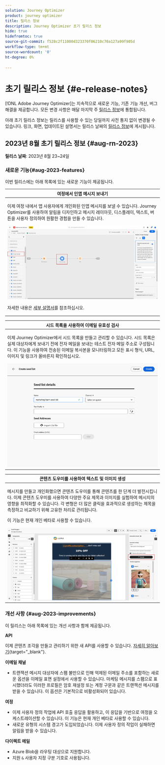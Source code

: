 ```yaml
---
solution: Journey Optimizer
product: journey optimizer
title: 릴리스 정보
description: Journey Optimizer 초기 릴리스 정보
hide: true
hidefromtoc: true
source-git-commit: f528c2f11000d323370f06210c70a127a99f905d
workflow-type: tm+mt
source-wordcount: '0'
ht-degree: 0%

---
```


# 초기 릴리스 정보 {#e-release-notes}

[!DNL Adobe Journey Optimizer]는 지속적으로 새로운 기능, 기존 기능 개선, 버그 해결을 제공합니다. 모든 변경 사항은 매달 마지막 주 [릴리스 정보](release-notes.md)에 통합됩니다.

아래 초기 릴리스 정보는 릴리스를 사용할 수 있는 당일까지 사전 통지 없이 변경될 수 있습니다. 링크, 화면, 업데이트된 설명서는 릴리스 날짜의 [릴리스 정보](release-notes.md)에 게시됩니다.

## 2023년 8월 초기 릴리스 정보 {#aug-rn-2023}

**릴리스 날짜**: 2023년 8월 23~24일

### 새로운 기능{#aug-2023-features}

이번 릴리스에는 아래 목록에 있는 새로운 기능이 제공됩니다.

<table>
<thead>
<tr>
<th><strong>여정에서 인앱 메시지 보내기</strong><br/></th>
</tr>
</thead>
<tbody>
<tr>
<td>
<p>이제 여정 내에서 앱 사용자에게 개인화된 인앱 메시지를 보낼 수 있습니다. Journey Optimizer를 사용하여 알림을 디자인하고 메시지 레이아웃, 디스플레이, 텍스트, 버튼을 사용자 정의하여 원활한 경험을 만들 수 있습니다.</p>
<img src="assets/in_app_journey_1.png"/>
<p>자세한 내용은 <a href="../in-app/get-started-in-app.md">세부 설명서</a>를 참조하십시오.</p>
</tr>
</tbody>
</table>


<table>
<thead>
<tr>
<th><strong>시드 목록을 사용하여 이메일 유효성 검사</strong><br/></th>
</tr>
</thead>
<tbody>
<tr>
<td>
<p>이제 Journey Optimizer에서 시드 목록을 만들고 관리할 수 있습니다. 시드 목록은 실제 대상자에게 보내기 전에 전자 메일을 보내는 테스트 전자 메일 주소로 구성됩니다. 이 기능을 사용하여 전송된 이메일 복사본을 모니터링하고 모든 표시 형식, URL, 이미지 및 링크가 올바른지 확인하십시오.</p>
<img src="../configuration/assets/seed-list-details.png">
<!--p>For more information, refer to the <a href="../audience/get-started-audience-orchestration.md">detailed documentation</a>.</p-->
</td>
</tr>
</tbody>
</table>


<table>
<thead>
<tr>
<th><strong>콘텐츠 도우미를 사용하여 텍스트 및 이미지 생성</strong><br/></th>
</tr>
</thead>
<tbody>
<tr>
<td>
<p>메시지를 만들고 개인화했으면 콘텐츠 도우미를 통해 콘텐츠를 한 단계 더 발전시킵니다. 이제 콘텐츠 도우미를 사용하여 다양한 주요 제목과 이미지를 실험하여 메시지의 영향을 최적화할 수 있습니다. 각 변형은 더 많은 클릭을 효과적으로 생성하는 제목을 측정하고 비교하기 위해 고유한 처리로 관리됩니다.</p>
<p>이 기능은 현재 개인 베타로 사용할 수 있습니다.</p>
<img src="assets/gen-ai-image-2.png"/>
<!--p>For more information, refer to the <a href="../start/search-filter-categorize.md#tags">detailed documentation</a>.</p-->
</td>
</tr>
</tbody>
</table>



### 개선 사항 {#aug-2023-improvements}

이 릴리스는 아래 목록에 있는 개선 사항과 함께 제공됩니다.

**API**

이제 콘텐츠 조각을 만들고 관리하기 위한 새 API를 사용할 수 있습니다. [자세히 알아보기](https://developer.adobe.com/journey-optimizer-apis/references/content-templates/#tag/Content-fragment-API){target="_blank"}.

**이메일 채널**

* 트랜잭션 메시지 대상자에 스팸 불만으로 인해 억제된 이메일 주소를 포함하는 새로운 옵션을 이메일 표면 설정에서 사용할 수 있습니다. 마케팅 메시지를 스팸으로 표시했더라도 이러한 프로필은 암호 재설정 또는 계정 구문과 같은 트랜잭션 메시지를 받을 수 있습니다. 이 옵션은 기본적으로 비활성화되어 있습니다.

**여정**

* 이제 사용자 정의 작업에 API 호출 응답을 활용하고, 이 응답을 기반으로 여정을 오케스트레이션할 수 있습니다. 이 기능은 현재 개인 베타로 사용할 수 있습니다.
* 새로운 유형의 시스템 경고가 도입되었습니다. 이제 사용자 정의 작업이 실패하면 알림을 받을 수 있습니다.


**다이렉트 메일**

* Azure Blob을 라우팅 대상으로 지원합니다.
* 지원 `&` 사용자 지정 구분 기호로 사용됩니다.